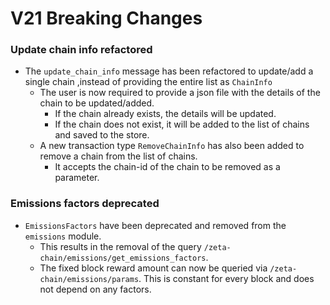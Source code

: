 
# V21 Breaking Changes

### Update chain info refactored

* The `update_chain_info` message has been refactored to update/add a single chain ,instead of providing the entire list as `ChainInfo` 
  * The user is now required to provide a json file with the details of the chain to be updated/added.
    * If the chain already exists, the details will be updated.
    * If the chain does not exist, it will be added to the list of chains and saved to the store.
  * A new transaction type `RemoveChainInfo` has also been added to remove a chain from the list of chains.
    * It accepts the chain-id of the chain to be removed as a parameter.

### Emissions factors deprecated

* `EmissionsFactors` have been deprecated and removed from the `emissions` module.
  - This results in the removal of the query `/zeta-chain/emissions/get_emissions_factors`.
  - The fixed block reward amount can now be queried via `/zeta-chain/emissions/params`. This is constant for every block and does not depend on any factors.

